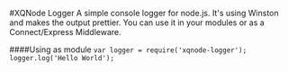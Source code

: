 #XQNode Logger
A simple console logger for node.js. It's using Winston and makes the output prettier. You can use it in your modules or as a Connect/Express Middleware.

####Using as module
`var logger = require('xqnode-logger'); 
logger.log('Hello World');
`